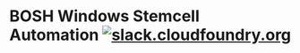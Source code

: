 # BOSH Windows Stemcell Automation [![slack.cloudfoundry.org](https://slack.cloudfoundry.org/badge.svg)](https://slack.cloudfoundry.org)
